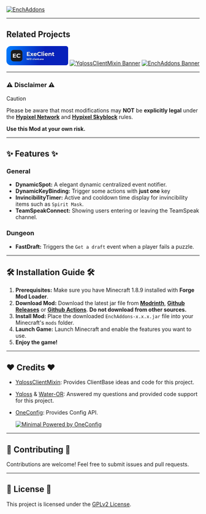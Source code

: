 [![EnchAddons](https://socialify.git.ci/boopwdn/EnchAddons/image?description=1&font=Raleway&forks=1&issues=1&logo=https%3A%2F%2Fraw.githubusercontent.com%2Fboopwdn%2FEnchAddons%2Frefs%2Fheads%2Fmain%2Fsrc%2Fmain%2Fresources%2Fassets%2Fenchaddons%2Fimages%2Flogo.svg&name=1&owner=1&pattern=Plus&pulls=1&stargazers=1&theme=Auto)](https://github.com/boopwdn/EnchAddons)

---

## Related Projects

<div>
  <p align="center">
    <a href="https://github.com/boopwdn/ExeClient/"><img src="https://raw.githubusercontent.com/boopwdn/ExeClient/refs/heads/main/pictures/banner.png" alt="ExeClient Banner" width="32%"></a>
    <a href="https://github.com/boopwdn/YqlossClientMixin/"><img src="https://raw.githubusercontent.com/boopwdn/YqlossClientMixin/refs/heads/master/banner.png" alt="YqlossClientMixin Banner" width="32%"></a>
    <a href="https://github.com/boopwdn/EnchAddons/"><img src="https://raw.githubusercontent.com/boopwdn/EnchAddons/refs/heads/main/banner.png" alt="EnchAddons Banner" width="32%"></a>
  </p>
</div>

---

### ⚠️ **Disclaimer** ⚠️
> [!CAUTION]
>
> Please be aware that most modifications may **NOT** be **explicitly legal** under the [**Hypixel Network**](https://support.hypixel.net/hc/en-us/articles/4427624493330-Hypixel-Server-Rules) and [**Hypixel Skyblock**](https://support.hypixel.net/hc/en-us/articles/4508088842898-Hypixel-SkyBlock-Rules) rules.
> 
> **Use this Mod at your own risk.**

---

## ✨ **Features** ✨

### General
*   **DynamicSpot:** A elegant dynamic centralized event notifier.
*   **DynamicKeyBinding:** Trigger some actions with **just one** key
*   **InvincibilityTimer:** Active and cooldown time display for invincibility items such as `Spirit Mask`.
*   **TeamSpeakConnect:** Showing users entering or leaving the TeamSpeak channel.
### Dungeon  
* **FastDraft:** Triggers the `Get a draft` event when a player fails a puzzle.

---

## 🛠️ Installation Guide 🛠️

1.  **Prerequisites:** Make sure you have Minecraft 1.8.9 installed with **Forge Mod Loader**.
2.  **Download Mod:** Download the latest jar file from [**Modrinth**](https://modrinth.com/mod/enchaddons), [**Github Releases**](https://github.com/boopwdn/EnchAddons/releases) or [**Github Actions**](https://github.com/boopwdn/EnchAddons/actions). **Do not download from other sources.**
3.  **Install Mod:** Place the downloaded `EnchAddons-x.x.x.jar` file into your Minecraft's `mods` folder.
4.  **Launch Game:** Launch Minecraft and enable the features you want to use.
5.  **Enjoy the game!**

---

## ❤️ Credits ❤️

*   [YqlossClientMixin](https://github.com/boopwdn/YqlossClientMixin): Provides ClientBase ideas and code for this project.
*   [Yqloss](https://github.com/Yqloss) & [Water-OR](https://github.com/Water-OR): Answered my questions and provided code support for this project.
*   [OneConfig](https://polyfrost.org/projects/oneconfig/): Provides Config API.

    [![Minimal Powered by OneConfig](https://polyfrost.org/media/branding/badges/badge_3.svg)](https://polyfrost.org/projects/oneconfig/)

---

## 🤝 Contributing 🤝

Contributions are welcome! Feel free to submit issues and pull requests.

---

## 📄 License 📄

This project is licensed under the [GPLv2 License](LICENSE).
